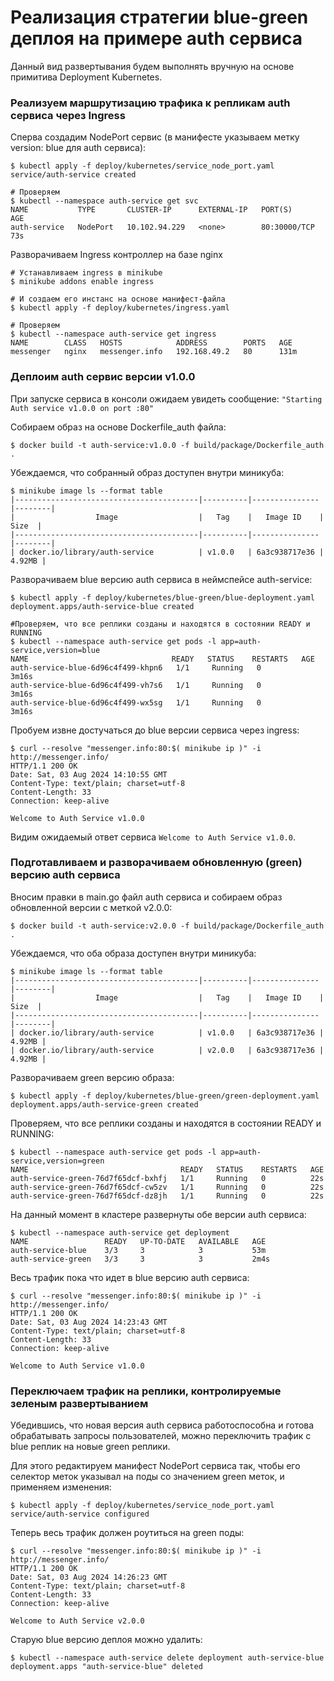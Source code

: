 # Реализация стратегии blue-green деплоя на примере auth сервиса

Данный вид развертывания будем выполнять вручную на основе примитива Deployment Kubernetes.

### Реализуем маршрутизацию трафика к репликам auth сервиса через Ingress

Сперва создадим NodePort сервис (в манифесте указываем метку version: blue для auth сервиса):
```
$ kubectl apply -f deploy/kubernetes/service_node_port.yaml
service/auth-service created

# Проверяем
$ kubectl --namespace auth-service get svc
NAME           TYPE       CLUSTER-IP      EXTERNAL-IP   PORT(S)        AGE
auth-service   NodePort   10.102.94.229   <none>        80:30000/TCP   73s
```

Разворачиваем Ingress контроллер на базе nginx
```
# Устанавливаем ingress в minikube
$ minikube addons enable ingress

# И создаем его инстанс на основе манифест-файла
$ kubectl apply -f deploy/kubernetes/ingress.yaml 

# Проверяем
$ kubectl --namespace auth-service get ingress
NAME        CLASS   HOSTS            ADDRESS        PORTS   AGE
messenger   nginx   messenger.info   192.168.49.2   80      131m
```

### Деплоим auth сервис версии v1.0.0
   
При запуске сервиса в консоли ожидаем увидеть сообщение:
`"Starting Auth service v1.0.0 on port :80"`

Собираем образ на основе Dockerfile_auth файла:
```
$ docker build -t auth-service:v1.0.0 -f build/package/Dockerfile_auth .
``` 

Убеждаемся, что собранный образ доступен внутри миникуба:
```
$ minikube image ls --format table
|-----------------------------------------|----------|---------------|--------|
|                  Image                  |   Tag    |   Image ID    |  Size  |
|-----------------------------------------|----------|---------------|--------|
| docker.io/library/auth-service          | v1.0.0   | 6a3c938717e36 | 4.92MB |
``` 

Разворачиваем blue версию auth сервиса в неймспейсе auth-service:
```
$ kubectl apply -f deploy/kubernetes/blue-green/blue-deployment.yaml
deployment.apps/auth-service-blue created

#Проверяем, что все реплики созданы и находятся в состоянии READY и RUNNING
$ kubectl --namespace auth-service get pods -l app=auth-service,version=blue
NAME                                READY   STATUS    RESTARTS   AGE
auth-service-blue-6d96c4f499-khpn6   1/1     Running   0          3m16s
auth-service-blue-6d96c4f499-vh7s6   1/1     Running   0          3m16s
auth-service-blue-6d96c4f499-wx5sg   1/1     Running   0          3m16s
```

Пробуем извне достучаться до blue версии сервиса через ingress:
```
$ curl --resolve "messenger.info:80:$( minikube ip )" -i http://messenger.info/
HTTP/1.1 200 OK
Date: Sat, 03 Aug 2024 14:10:55 GMT
Content-Type: text/plain; charset=utf-8
Content-Length: 33
Connection: keep-alive

Welcome to Auth Service v1.0.0 
``` 

Видим ожидаемый ответ сервиса `Welcome to Auth Service v1.0.0`.

### Подготавливаем и разворачиваем обновленную (green) версию auth сервиса 

Вносим правки в main.go файл auth сервиса и собираем образ обновленной версии с меткой v2.0.0:
```
$ docker build -t auth-service:v2.0.0 -f build/package/Dockerfile_auth .
``` 

Убеждаемся, что оба образа доступен внутри миникуба:
```
$ minikube image ls --format table
|-----------------------------------------|----------|---------------|--------|
|                  Image                  |   Tag    |   Image ID    |  Size  |
|-----------------------------------------|----------|---------------|--------|
| docker.io/library/auth-service          | v1.0.0   | 6a3c938717e36 | 4.92MB |
| docker.io/library/auth-service          | v2.0.0   | 6a3c938717e36 | 4.92MB |
``` 

Разворачиваем green версию образа:
```
$ kubectl apply -f deploy/kubernetes/blue-green/green-deployment.yaml
deployment.apps/auth-service-green created
``` 

Проверяем, что все реплики созданы и находятся в состоянии READY и RUNNING:
```
$ kubectl --namespace auth-service get pods -l app=auth-service,version=green
NAME                                  READY   STATUS    RESTARTS   AGE
auth-service-green-76d7f65dcf-bxhfj   1/1     Running   0          22s
auth-service-green-76d7f65dcf-cw5zv   1/1     Running   0          22s
auth-service-green-76d7f65dcf-dz8jh   1/1     Running   0          22s
```

На данный момент в кластере развернуты обе версии auth сервиса:
```
$ kubectl --namespace auth-service get deployment
NAME                 READY   UP-TO-DATE   AVAILABLE   AGE
auth-service-blue    3/3     3            3           53m
auth-service-green   3/3     3            3           2m4s
```

Весь трафик пока что идет в blue версию auth сервиса:
```
$ curl --resolve "messenger.info:80:$( minikube ip )" -i http://messenger.info/
HTTP/1.1 200 OK
Date: Sat, 03 Aug 2024 14:23:43 GMT
Content-Type: text/plain; charset=utf-8
Content-Length: 33
Connection: keep-alive

Welcome to Auth Service v1.0.0 
```

###  Переключаем трафик на реплики, контролируемые зеленым развертыванием

Убедившись, что новая версия auth сервиса работоспособна и готова обрабатывать запросы пользователей, можно переключить трафик с blue реплик на новые green реплики.

Для этого редактируем манифест NodePort сервиса так, чтобы его селектор меток указывал на поды со значением green меток, и применяем изменения:
```
$ kubectl apply -f deploy/kubernetes/service_node_port.yaml
service/auth-service configured
``` 

Теперь весь трафик должен роутиться на green поды:
```
$ curl --resolve "messenger.info:80:$( minikube ip )" -i http://messenger.info/
HTTP/1.1 200 OK
Date: Sat, 03 Aug 2024 14:26:23 GMT
Content-Type: text/plain; charset=utf-8
Content-Length: 33
Connection: keep-alive

Welcome to Auth Service v2.0.0
``` 

Старую blue версию деплоя можно удалить:
```
$ kubectl --namespace auth-service delete deployment auth-service-blue
deployment.apps "auth-service-blue" deleted
```